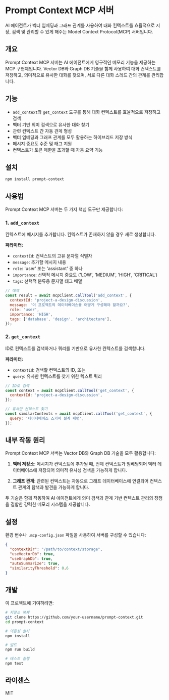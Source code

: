 # Prompt Context MCP 서버

AI 에이전트가 벡터 임베딩과 그래프 관계를 사용하여 대화 컨텍스트를 효율적으로 저장, 검색 및 관리할 수 있게 해주는 Model Context Protocol(MCP) 서버입니다.

## 개요

Prompt Context MCP 서버는 AI 에이전트에게 영구적인 메모리 기능을 제공하는 MCP 구현체입니다. Vector DB와 Graph DB 기술을 함께 사용하여 대화 컨텍스트를 저장하고, 의미적으로 유사한 대화를 찾으며, 서로 다른 대화 스레드 간의 관계를 관리합니다.

## 기능

- `add_context`와 `get_context` 도구를 통해 대화 컨텍스트를 효율적으로 저장하고 검색
- 벡터 기반 의미 검색으로 유사한 대화 찾기
- 관련 컨텍스트 간 자동 관계 형성
- 벡터 임베딩과 그래프 관계를 모두 활용하는 하이브리드 저장 방식
- 메시지 중요도 수준 및 태그 지원
- 컨텍스트가 토큰 제한을 초과할 때 자동 요약 기능

## 설치

```bash
npm install prompt-context
```

## 사용법

Prompt Context MCP 서버는 두 가지 핵심 도구만 제공합니다:

### 1. `add_context`

컨텍스트에 메시지를 추가합니다. 컨텍스트가 존재하지 않을 경우 새로 생성합니다.

**파라미터:**

- `contextId`: 컨텍스트의 고유 문자열 식별자
- `message`: 추가할 메시지 내용
- `role`: 'user' 또는 'assistant' 중 하나
- `importance`: 선택적 메시지 중요도 ('LOW', 'MEDIUM', 'HIGH', 'CRITICAL')
- `tags`: 선택적 분류용 문자열 태그 배열

```javascript
// 예제
const result = await mcpClient.callTool('add_context', {
  contextId: 'project-a-design-discussion',
  message: '이 프로젝트의 데이터베이스를 어떻게 구성해야 할까요?',
  role: 'user',
  importance: 'HIGH',
  tags: ['database', 'design', 'architecture'],
});
```

### 2. `get_context`

ID로 컨텍스트를 검색하거나 쿼리를 기반으로 유사한 컨텍스트를 검색합니다.

**파라미터:**

- `contextId`: 검색할 컨텍스트의 ID, 또는
- `query`: 유사한 컨텍스트를 찾기 위한 텍스트 쿼리

```javascript
// ID로 검색
const context = await mcpClient.callTool('get_context', {
  contextId: 'project-a-design-discussion',
});

// 유사한 컨텍스트 찾기
const similarContexts = await mcpClient.callTool('get_context', {
  query: '데이터베이스 스키마 설계 패턴',
});
```

## 내부 작동 원리

Prompt Context MCP 서버는 Vector DB와 Graph DB 기술을 모두 활용합니다:

1. **벡터 저장소**: 메시지가 컨텍스트에 추가될 때, 전체 컨텍스트가 임베딩되어 벡터 데이터베이스에 저장되어 의미적 유사성 검색을 가능하게 합니다.

2. **그래프 관계**: 관련된 컨텍스트는 자동으로 그래프 데이터베이스에 연결되어 컨텍스트 관계의 탐색과 발견을 가능하게 합니다.

두 기술은 함께 작동하여 AI 에이전트에게 의미 검색과 관계 기반 컨텍스트 관리의 장점을 결합한 강력한 메모리 시스템을 제공합니다.

## 설정

환경 변수나 `.mcp-config.json` 파일을 사용하여 서버를 구성할 수 있습니다:

```json
{
  "contextDir": "/path/to/context/storage",
  "useVectorDb": true,
  "useGraphDb": true,
  "autoSummarize": true,
  "similarityThreshold": 0.6
}
```

## 개발

이 프로젝트에 기여하려면:

```bash
# 저장소 복제
git clone https://github.com/your-username/prompt-context.git
cd prompt-context

# 의존성 설치
npm install

# 빌드
npm run build

# 테스트 실행
npm test
```

## 라이센스

MIT
